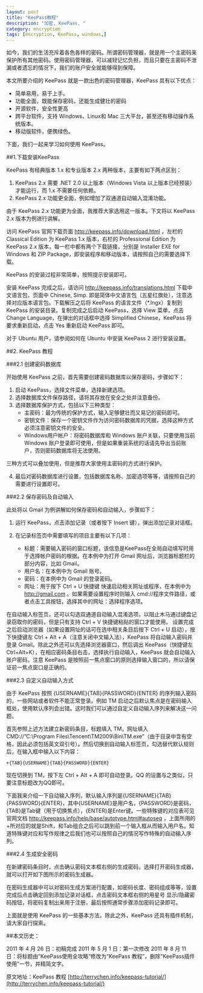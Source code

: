 ```yaml
---
layout: post
title: "KeePass教程"
description: "加密, KeePass, "
category: encryption
tags: [encryption, KeePass, windows,]
---
```


如今，我们的生活充斥着各色各样的密码。所谓密码管理器，就是用一个主密码来保护所有其他密码。使用密码管理器，可以减轻记忆负担，而且只要在主密码不泄漏或者遗忘的情况下，我们的账户安全就能够得到保障。

本文所要介绍的 KeePass 就是一款出色的密码管理器，KeePass 具有以下优点：

- 简单易用，易于上手。
- 功能全面，既能保存密码，还能生成健壮的密码
- 开源软件，安全性更高
- 跨平台软件，支持 Windows、Linux和 Mac 三大平台，甚至还有移动操作系统版本。
- 移动版软件，便携绿色。

下面，我们一起来学习如何使用 KeePass。

##1.下载安装KeePass

KeePass 有经典版本 1.x 和专业版本 2.x 两种版本，主要有如下两点区别：

1. KeePass 2.x 需要 .NET 2.0 以上版本（Windows Vista 以上版本已经预装）才能运行，而 1.x 不需要任何依赖。
2. KeePass 2.x 功能更全面，例如增加了双通道自动输入混淆功能。

由于 KeePass 2.x 功能更为全面，我推荐大家选用这一版本。下文将以 KeePass 2.x 版本为例进行讲解。

访问 KeePass 官网下载页面 http://keepass.info/download.html ，左栏的 Classical Edition 为 KeePass 1.x 版本，右栏的 Professional Edition 为 KeePass 2.x 版本，每一栏中都有两个下载链接，分别是 Installer EXE for Windows 和 ZIP Package，即安装程序和移动版本，请按照自己的需要选择下载。

KeePass 的安装过程非常简单，按照提示安装即可。

安装 KeePass 完成之后，请访问 http://keepass.info/translations.html 下载中文语言包，页面中 Chinese, Simp. 即是简体中文语言包（五星红旗处），注意选择对应版本语言包。下载解压之后将 KeePass 的语言文件（*.lngx）复制到 KeePass 的安装目录。复制完成之后启动 KeePass，选择 View 菜单，点击 Change Language，在弹出的对话框中选择 Simplified Chinese，KeePass 将要求重新启动，点击 Yes 重新启动 KeePass 即可。

对于 Ubuntu 用户，请参阅如何在 Ubuntu 中安装 KeePass 2 进行安装设置。

##2. KeePass 教程

###2.1 创建密码数据库

开始使用 KeePass 之前，首先需要创建密码数据库以保存密码，步骤如下：

1. 启动 KeePass，选择文件菜单，选择新建选项。
2. 选择数据库文件保存路径，请将其存放在安全之处并注意备份。
3. 选择数据库保护方式，包括以下三种类型：
	* 主密码：最为传统的保护方式，输入足够健壮而又易记的密码即可。
	* 密钥文件：保存一个密钥文件作为访问密码数据库的凭据，选择这种方式必须注意密钥文件的安全。
	* Windows用户帐户：将密码数据库和 Windows 账户关联，只要使用当前 Windows 账户登录即可使用，但是如果重装系统的话请先导出当前账户，否则密码数据库将无法使用。

三种方式可以叠加使用，但是推荐大家使用主密码的方式进行保护。

4. 最后对密码数据库进行设置，包括数据库名称、加密选项等等，请按照自己的需要进行设置即可。

###2.2 保存密码及自动输入

此处将以 Gmail 为例讲解如何保存密码和自动输入，步骤如下：

1. 运行 KeePass，点击添加记录（或者按下 Insert 键），弹出添加记录对话框。

2. 在记录标签页中需要填写的项目主要有以下几项：
	* 标题：需要输入密码的窗口标题，该信息是KeePass在全局自动填写时用于选择帐户密码的根据。在本例中为打开 Gmail 网址后，浏览器标题栏的部分内容，比如 Gmail。
	* 用户名：在本例中为 Gmail 账号。
	* 密码：在本例中为 Gmail 的登录密码。
	* 网址：用于按下 Ctrl + U 快捷键 快速启动相关网址或程序，在本例中为 http://gmail.com 。如果需要设置程序时则输入 cmd://程序文件路径，或者点击工具按钮，选择其中的网址：选择程序选项。

在自动输入标签页，还可以勾选双通道自动输入混淆选项，以阻止木马通过键盘记录窃取你的密码，但是只有支持 Ctrl + V 快捷键粘贴的窗口才能使用。
设置完成之后启动浏览器（如果设置网址的话可在选中相关条目后按下 Ctrl + U 启动），按下快捷键左 Ctrl + Alt + A（注意关闭中文输入法），KeePass 将自动输入密码并登录 Gmail。除此之外还可以先选择浏览器窗口，然后调出 KeePass（快捷键左Ctrl+Alt+K），在相应密码条目右击，选择执行自动输入，KeePass 就会自动输入账户密码，注意 KeePass 是按照前一焦点窗口的原则选择输入窗口的，所以请保证前一焦点窗口是正确的。

###2.3 自定义自动输入方式

由于 KeePass 按照 {USERNAME}{TAB}{PASSWORD}{ENTER} 的序列输入密码的，一些网站或者软件不能正常登录。例如 TM 启动之后默认焦点是在密码输入框处，使用默认序列会出错。这时我们可以通过自定义自动输入序列来解决这一问题。

首先参照上述方法建立新密码条目，标题填入 TM，网址填入 CMD://”C:\Program Files\Tencent\TM2009\Bin\TM.exe”（由于目录中含有空格，因此必须包括英文双引号）。然后切换到自动输入标签页，勾选替代默认规则后，在输入框中输入以下内容：

	+{TAB}{USERNAME}{TAB}{PASSWORD}{ENTER}

现在切换到 TM，按下左 Ctrl + Alt + A 即可自动登录。QQ 的设置与之类似，只要注意标题改为QQ即可。

下面我来介绍一下自动输入序列，默认输入序列是{USERNAME}{TAB}{PASSWORD}{ENTER}，其中{USERNAME}是用户名，{PASSWORD}是密码，{TAB}是Tab键（用于切换焦点），{ENTER}是Enter键。一些特殊键的对应表可见官网文档 http://keepass.info/help/base/autotype.html#autoseq ，上面所用的+所对应的就是Shift，和Tab组合之后可以跳到前一个输入框从而输入用户名。知道特殊键对应和写作规律之后我们也可以按照自己的情况写作特殊的自动输入序列。

###2.4 生成安全密码

在新建密码条目时，点击确认密码文本框右侧的生成密码，选择打开密码生成器，就可以打开如下图所示的密码生成器。

在密码生成器中可以对密码生成方案进行配置，如密码长度、密码组成等等，设置完成后点击确定回到添加记录对话框，点击密码文本框右侧的用星号 显示/隐藏密码按钮，将密码复制出来用于注册，最后按照通常步骤添加密码记录即可。

上面就是使用 KeePass 的一些基本方法，除此之外，KeePass 还具有插件机制，请大家自行探索。

##本文历史：

2011 年 4 月 26 日：初稿完成
2011 年 5 月 1 日：第一次修改
2011 年 8 月 11 日：将标题由“KeePass使用全攻略”修改为“KeePass 教程”，删除“KeePass插件使用”一节，并精简文字。

原文地址：KeePass 教程 [http://terrychen.info/keepass-tutorial/](http://terrychen.info/keepass-tutorial/)
